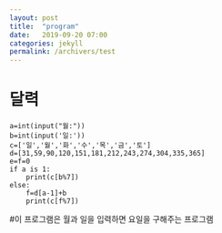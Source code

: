 ```yaml
---
layout: post
title:  "program"
date:   2019-09-20 07:00
categories: jekyll
permalink: /archivers/test
---
```


# 달력

```ptchon
a=int(input("월:"))
b=int(input('일:'))
c=['일','월','화','수','목','금','토']
d=[31,59,90,120,151,181,212,243,274,304,335,365]
e=f=0
if a is 1:
    print(c[b%7])
else:
    f=d[a-1]+b
    print(c[f%7])
```    
#이 프로그램은 월과 일을 입력하면 요일을 구해주는 프로그램
